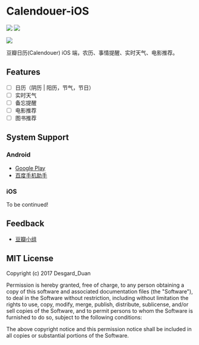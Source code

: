 # Calendouer-iOS

![](https://img.shields.io/badge/Swift-3.0-green.svg)
![](https://img.shields.io/badge/license-MIT-green.svg)

![](https://github.com/Desgard/Calendouer-iOS/blob/master/Calendouer/Calendouer/Assets.xcassets/AppIcon.appiconset/icon-6p.png)

豆瓣日历(Calendouer) iOS 端，农历、事情提醒、实时天气、电影推荐。

## Features

- [ ] 日历（阴历 | 阳历，节气，节日） 
- [ ] 实时天气
- [ ] 备忘提醒
- [ ] 电影推荐
- [ ] 图书推荐

## System Support 

### Android

+ [Google Play](https://play.google.com/store/apps/details?id=cn.sealiu.calendouer)
+ [百度手机助手](https://mobile.baidu.com/item?type=soft&docid=11009603)

### iOS 

To be continued!

## Feedback

+ [豆瓣小组](https://www.douban.com/group/calendouer/)

## MIT License

Copyright (c) 2017 Desgard_Duan

Permission is hereby granted, free of charge, to any person obtaining a copy
of this software and associated documentation files (the "Software"), to deal
in the Software without restriction, including without limitation the rights
to use, copy, modify, merge, publish, distribute, sublicense, and/or sell
copies of the Software, and to permit persons to whom the Software is
furnished to do so, subject to the following conditions:

The above copyright notice and this permission notice shall be included in all
copies or substantial portions of the Software.
